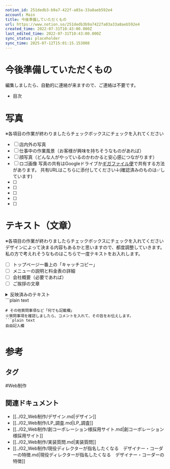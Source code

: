 ```yaml
---
notion_id: 251dedb3-b9a7-422f-a03a-33a8aeb592e4
account: Main
title: 今後準備していただくもの
url: https://www.notion.so/251dedb3b9a7422fa03a33a8aeb592e4
created_time: 2022-07-31T10:43:00.000Z
last_edited_time: 2022-07-31T10:43:00.000Z
sync_status: placeholder
sync_time: 2025-07-12T15:01:15.153008
---
```

# 今後準備していただくもの

編集しましたら、自動的に連絡が来ますので、ご連絡は不要です。
- 目次
# 写真
※各項目の作業が終わりましたらチェックボックスにチェックを入れてください
- [ ] 店内外の写真
- [ ] 仕事中の作業風景（お客様が興味を持ちそうなものがあれば）
- [ ] 顔写真（どんな人がやっているのかわかると安心感につながります）
- [ ] ロゴ画像
写真の共有はGoogleドライブか[ギガファイル便](https://gigafile.nu/)で共有する方法があります。
共有URLはこちらに添付してください↓(確認済みのものは✅しています)
- [ ] 
- [ ] 
- [ ] 
- [ ] 
- [ ] 
# テキスト（文章）
※各項目の作業が終わりましたらチェックボックスにチェックを入れてください
デザインによって決まる内容もあるかと思いますので、都度調整していきます。私の方で考えれそうなものはこちらで一度テキストをお入れします。
- [ ] トップページ一番上の「キャッチコピー」
- [ ] メニューの説明と料金表の詳細
- [ ] 会社概要（必要であれば）
- [ ] ご挨拶の文章
<details>
<summary>反映済みのテキスト</summary>
</details>
  ```plain text

  ```
# その他質問事項など「何でも記載欄」
※質問事項を確認しましたら、コメントを入れて、その旨をお伝えします。
```plain text
自由記入欄


```
# 参考

## タグ

#Web制作 

## 関連ドキュメント

- [[../02_Web制作/デザイン.md|デザイン]]
- [[../02_Web制作/LP_調査.md|LP_調査]]
- [[../02_Web制作/創コーポレーション様採用サイト.md|創コーポレーション様採用サイト]]
- [[../02_Web制作/実装質問.md|実装質問]]
- [[../02_Web制作/現役ディレクターが指名したくなる　デザイナー・コーダーの特徴.md|現役ディレクターが指名したくなる　デザイナー・コーダーの特徴]]
